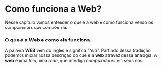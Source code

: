 # Como funciona a Web?
Nesse capítulo vamos entender o que é a web e como funciona vendo os componentes que compõe ela.

 ### O que é a Web e como ela funciona.
 
A palavra **WEB** vem do inglês e significa _"teia"_. Partindo dessa tradução podemos iniciar nossa descrição do que é a **web** atravez dessa analogia. A **web** é uma _teia_, uma _rede_, que interliga _computadores_ em seus nós.